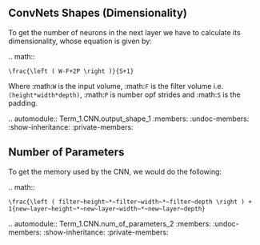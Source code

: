 ConvNets Shapes (Dimensionality)
--------------------------------

To get the number of neurons in the next layer we have to calculate its dimensionality, whose equation is given by:

.. math::

    \frac{\left ( W-F+2P \right )}{S+1}

Where :math:`W` is the input volume, :math:`F` is the filter volume i.e. ``(height*width*depth)``, :math:`P` is number opf strides and :math:`S` is the padding.

.. automodule:: Term_1.CNN.output_shape_1
   :members:
   :undoc-members:
   :show-inheritance:
   :private-members:


Number of Parameters
--------------------

To get the memory used by the CNN, we would do the following:

.. math::

    \frac{\left ( filter~height~*~filter~width~*~filter~depth \right ) + 1{new~layer~height~*~new~layer~width~*~new~layer~depth}

.. automodule:: Term_1.CNN.num_of_parameters_2
   :members:
   :undoc-members:
   :show-inheritance:
   :private-members: